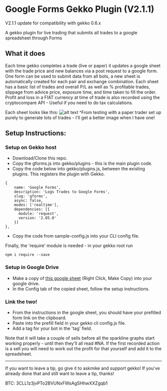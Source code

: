 # Google Forms Gekko Plugin (V2.1.1)

V2.1.1 update for compatibility with gekko 0.6.x

A gekko plugin for live trading that submits all trades to a google spreadsheet through Forms

## What it does
Each time gekko completes a trade (live or paper) it updates a google sheet with the trade price and new balances via a post request to a google form.
One form can be used to submit data from all bots, a new sheet is automatically created for each pair and exchange combination. Each sheet has a basic list of trades and overall P/L as well as % profitable trades, slippage from advice price, exposure time, and time taken to fill the order.
Profit and loss in a FIAT currency at time of trade is also recorded using the cryptocompare API - Useful if you need to do tax calculations.

Each sheet looks like this:
![alt text](https://i.imgur.com/pDQrveG.png "Example")
^From testing with a paper trader set up purely to generate lots of trades - I'll get a better image when I have one!

## Setup Instructions:
### Setup on Gekko host
* Download/Clone this repo.
* Copy the gforms.js into gekko/plugins - this is the main plugin code.
* Copy the code below into gekko/plugins.js, between the existing plugins. This registers the plugin with Gekko.
```
{
    name: 'Google Forms',
    description: 'Logs Trades to Google Forms',
    slug: 'gforms',
    async: false,
    modes: ['realtime'],
    dependencies: [{
      module: 'request',
      version: '2.85.0'
    }]
},
```
* Copy the code from sample-config.js into your CLI config file.

Finally, the 'require' module is needed - in your gekko root run
```
npm i require --save
```

### Setup in Google Drive
* Make a copy of [this google sheet](https://drive.google.com/drive/folders/1z8DTSmIa6W4tyupwOGPsBSDTbhKSYoo0?usp=sharing) (Right Click, Make Copy) into your google drive.
* In the Config tab of the copied sheet, follow the setup instructions.

### Link the two!
* From the instructions in the google sheet, you should have your prefilled form link on the clipboard.
* Paste into the prefill field in your gekko cli config.js file.
* Add a tag for your bot in the 'tag' field.

Note that it will take a couple of sells before all the sparkline graphs start working properly - until then they'll all read #NA. If  the first recorded action is a sell you will need to work out the profit for that yourself and add it to the spreadsheet.
___
If you want to leave a tip, go give it to askmike and support gekko! If you've already done that and still want to leave a tip, thanks!

BTC: 3CLL1z3jvPTo2BVUNxFWsAgSHhwXXZgqb1
